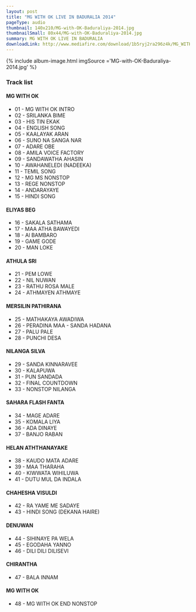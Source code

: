 ```yaml
---
layout: post
title: "MG WITH OK LIVE IN BADURALIA 2014"
pageType: audio
thumbnail: 140x210/MG-with-OK-Baduraliya-2014.jpg
thumbnailSmall: 80x44/MG-with-OK-Baduraliya-2014.jpg
summary: MG WITH OK LIVE IN BADURALIA
downloadLink: http://www.mediafire.com/download/1b5ryj2ra296z4k/MG_WITH_OK_LIVE_IN_BADURALIA_2014.rar
---
```


<div class="ab-player" data-boourl="https://audioboom.com/publishing/playlist/v3?autoplay=false&boo_content_type=playlist&data_for_content_type=1273588&image_option=small&link_color=%2358d1eb&player_theme=light&show_title=true&src=https%3A%2F%2Fapi.audioboom.com%2Fplaylists%2F1273588-mg-with-ok-live-in-baduraliya-1st-show" data-boowidth="100%" data-maxheight="285" data-iframestyle="background-color:transparent; display:block; min-width:300px; max-width:700px;" style="background-color:transparent;"></div><script type="text/javascript">(function() { var po = document.createElement("script"); po.type = "text/javascript"; po.async = true; po.src = "https://d15mj6e6qmt1na.cloudfront.net/cdn/embed.js"; var s = document.getElementsByTagName("script")[0]; s.parentNode.insertBefore(po, s); })();</script>

{% include album-image.html imgSource ='MG-with-OK-Baduraliya-2014.jpg' %}

### Track list 

####  MG WITH OK 

-  01 - MG WITH OK INTRO  
-  02 - SRILANKA BIME 
-  03 - HIS TIN EKAK  
-  04 - ENGLISH SONG 
-  05 - KAALAYAK ARAN 
-  06 - SUNO NA SANGA NAR    
-  07 - ADARE OBE   
-  08 - AMILA VOICE FACTORY    
-  09 - SANDAWATHA AHASIN    
-  10 - AWAHANELEDI (NADEEKA)
-  11 - TEMIL SONG 
-  12 - MG MS NONSTOP
-  13 - REGE NONSTOP
-  14 - ANDARAYAYE  
-  15 - HINDI SONG 

####  ELIYAS BEG  

-  16 - SAKALA SATHAMA 
-  17 - MAA ATHA BAWAYEDI 
-  18 - Al BAMBARO  
-  19 - GAME GODE 
-  20 - MAN LOKE

####  ATHULA SRI

-  21 - PEM LOWE  
-  22 - NIL NUWAN 
-  23 - RATHU ROSA MALE  
-  24 - ATHMAYEN ATHMAYE 

####  MERSILIN PATHIRANA

-  25 - MATHAKAYA AWADIWA 
-  26 - PERADINA MAA - SANDA HADANA 
-  27 - PALU PALE 
-  28 - PUNCHI DESA 

####  NILANGA SILVA

-  29 - SANDA KINNARAVEE  
-  30 - KALAPUWA 
-  31 - PUN SANDADA  
-  32 - FINAL COUNTDOWN  
-  33 - NONSTOP NILANGA

####  SAHARA FLASH FANTA


-  34 - MAGE ADARE 
-  35 - KOMALA LIYA 
-  36 - ADA DINAYE  
-  37 - BANJO RABAN 

####  HELAN ATHTHANAYAKE

-  38 - KAUDO MATA ADARE
-  39 - MAA THARAHA 
-  40 - KIWWATA WIHILUWA  
-  41 - DUTU MUL DA INDALA 

####  CHAHESHA VISULDI

-  42 - RA YAME ME SADAYE 
-  43 - HINDI SONG (DEKANA HAIRE) 

#### DENUWAN

-  44 - SIHINAYE PA WELA 
-  45 - EGODAHA YANNO  
-  46 - DILI DILI DILISEVI 

#### CHIRANTHA

-  47 - BALA INNAM

#### MG WITH OK

-  48 - MG WITH OK END NONSTOP 


